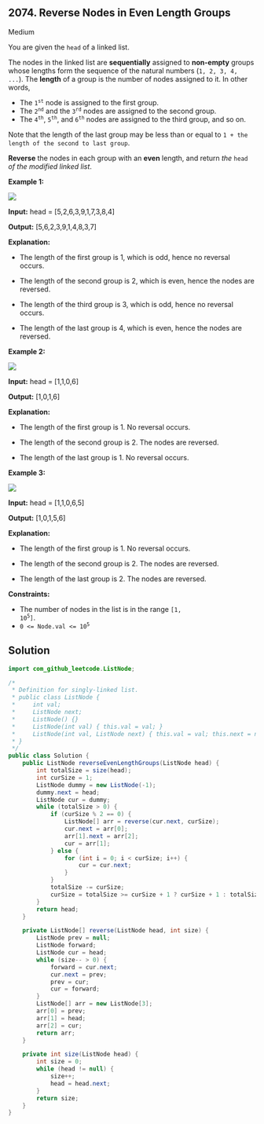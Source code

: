 ## 2074\. Reverse Nodes in Even Length Groups

Medium

You are given the `head` of a linked list.

The nodes in the linked list are **sequentially** assigned to **non-empty** groups whose lengths form the sequence of the natural numbers (`1, 2, 3, 4, ...`). The **length** of a group is the number of nodes assigned to it. In other words,

*   The <code>1<sup>st</sup></code> node is assigned to the first group.
*   The <code>2<sup>nd</sup></code> and the <code>3<sup>rd</sup></code> nodes are assigned to the second group.
*   The <code>4<sup>th</sup></code>, <code>5<sup>th</sup></code>, and <code>6<sup>th</sup></code> nodes are assigned to the third group, and so on.

Note that the length of the last group may be less than or equal to `1 + the length of the second to last group`.

**Reverse** the nodes in each group with an **even** length, and return _the_ `head` _of the modified linked list_.

**Example 1:**

![](https://assets.leetcode.com/uploads/2021/10/25/eg1.png)

**Input:** head = [5,2,6,3,9,1,7,3,8,4]

**Output:** [5,6,2,3,9,1,4,8,3,7]

**Explanation:**

- The length of the first group is 1, which is odd, hence no reversal occurs.

- The length of the second group is 2, which is even, hence the nodes are reversed.

- The length of the third group is 3, which is odd, hence no reversal occurs.

- The length of the last group is 4, which is even, hence the nodes are reversed. 

**Example 2:**

![](https://assets.leetcode.com/uploads/2021/10/25/eg2.png)

**Input:** head = [1,1,0,6]

**Output:** [1,0,1,6]

**Explanation:**

- The length of the first group is 1. No reversal occurs.

- The length of the second group is 2. The nodes are reversed.

- The length of the last group is 1. No reversal occurs. 

**Example 3:**

![](https://assets.leetcode.com/uploads/2021/11/17/ex3.png)

**Input:** head = [1,1,0,6,5]

**Output:** [1,0,1,5,6]

**Explanation:**

- The length of the first group is 1. No reversal occurs.

- The length of the second group is 2. The nodes are reversed.

- The length of the last group is 2. The nodes are reversed. 

**Constraints:**

*   The number of nodes in the list is in the range <code>[1, 10<sup>5</sup>]</code>.
*   <code>0 <= Node.val <= 10<sup>5</sup></code>

## Solution

```java
import com_github_leetcode.ListNode;

/*
 * Definition for singly-linked list.
 * public class ListNode {
 *     int val;
 *     ListNode next;
 *     ListNode() {}
 *     ListNode(int val) { this.val = val; }
 *     ListNode(int val, ListNode next) { this.val = val; this.next = next; }
 * }
 */
public class Solution {
    public ListNode reverseEvenLengthGroups(ListNode head) {
        int totalSize = size(head);
        int curSize = 1;
        ListNode dummy = new ListNode(-1);
        dummy.next = head;
        ListNode cur = dummy;
        while (totalSize > 0) {
            if (curSize % 2 == 0) {
                ListNode[] arr = reverse(cur.next, curSize);
                cur.next = arr[0];
                arr[1].next = arr[2];
                cur = arr[1];
            } else {
                for (int i = 0; i < curSize; i++) {
                    cur = cur.next;
                }
            }
            totalSize -= curSize;
            curSize = totalSize >= curSize + 1 ? curSize + 1 : totalSize;
        }
        return head;
    }

    private ListNode[] reverse(ListNode head, int size) {
        ListNode prev = null;
        ListNode forward;
        ListNode cur = head;
        while (size-- > 0) {
            forward = cur.next;
            cur.next = prev;
            prev = cur;
            cur = forward;
        }
        ListNode[] arr = new ListNode[3];
        arr[0] = prev;
        arr[1] = head;
        arr[2] = cur;
        return arr;
    }

    private int size(ListNode head) {
        int size = 0;
        while (head != null) {
            size++;
            head = head.next;
        }
        return size;
    }
}
```